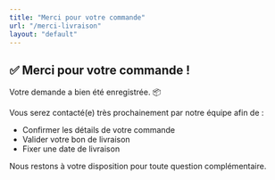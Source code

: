 ```yaml
---
title: "Merci pour votre commande"
url: "/merci-livraison"
layout: "default"
---
```


<h2>✅ Merci pour votre commande !</h2>

<p>Votre demande a bien été enregistrée. 📦</p>

<p>Vous serez contacté(e) très prochainement par notre équipe afin de :</p>
<ul>
  <li>Confirmer les détails de votre commande</li>
  <li>Valider votre bon de livraison</li>
  <li>Fixer une date de livraison</li>
</ul>

<p>Nous restons à votre disposition pour toute question complémentaire.</p>